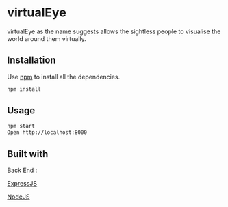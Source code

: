 # virtualEye

virtualEye as the name suggests allows the sightless people to visualise the world around them virtually.

## Installation

Use [npm](https://www.npmjs.com/) to install all the dependencies.

```bash
npm install
```

## Usage

```bash
npm start
Open http://localhost:8000
```

## Built with

Back End :

[ExpressJS](https://expressjs.com)

[NodeJS](https://nodejs.org)
